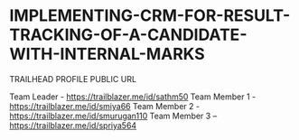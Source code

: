 # IMPLEMENTING-CRM-FOR-RESULT-TRACKING-OF-A-CANDIDATE-WITH-INTERNAL-MARKS
TRAILHEAD PROFILE PUBLIC URL

Team Leader      -      https://trailblazer.me/id/sathm50
Team Member 1    -      https://trailblazer.me/id/smiya66
Team Member 2    -      https://trailblazer.me/id/smurugan110
Team Member 3    –      https://trailblazer.me/id/spriya564
